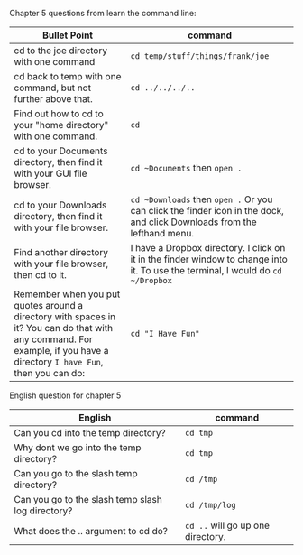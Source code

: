 Chapter 5 questions from learn the command line:

Bullet Point | command
--- | ---
cd to the joe directory with one command | `cd temp/stuff/things/frank/joe`
cd back to temp with one command, but not further above that. | `cd ../../../..`
Find out how to cd to your "home directory" with one command. | `cd`
cd to your Documents directory, then find it with your GUI file browser. | `cd ~Documents` then `open .`
cd to your Downloads directory, then find it with your file browser. | `cd ~Downloads` then `open .` Or you can click the finder icon in the dock, and click Downloads from the lefthand menu.
Find another directory with your file browser, then cd to it. | I have a Dropbox directory. I click on it in the finder window to change into it. To use the terminal, I would do `cd ~/Dropbox`
Remember when you put quotes around a directory with spaces in it? You can do that with any command. For example, if you have a directory `I have Fun`, then you can do: | `cd "I Have Fun"`

English question for chapter 5

English | command
--- | ---
Can you cd into the temp directory? | `cd tmp`
Why dont we go into the temp directory? | `cd tmp`
Can you go to the slash temp directory? | `cd /tmp` 
Can you go to the slash temp slash log directory? | `cd /tmp/log` 
What does the .. argument to cd do? | `cd ..` will go up one directory.
